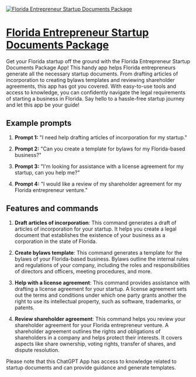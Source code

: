 [![Florida Entrepreneur Startup Documents Package](https://files.oaiusercontent.com/file-XhYZmfMJkBmfvhMS20p1uj7s?se=2123-10-17T03%3A56%3A56Z&sp=r&sv=2021-08-06&sr=b&rscc=max-age%3D31536000%2C%20immutable&rscd=attachment%3B%20filename%3D57258917-f00f-4573-86d1-145490c55ec5.png&sig=z5iMVFffT1Bv2qPz88tbWHD%2BTFxTjdBuG%2BpYVn6lnp4%3D)](https://chat.openai.com/g/g-m46nwV5Z0-florida-entrepreneur-startup-documents-package)

# [Florida Entrepreneur Startup Documents Package](https://chat.openai.com/g/g-m46nwV5Z0-florida-entrepreneur-startup-documents-package)

Get your Florida startup off the ground with the Florida Entrepreneur Startup Documents Package App! This handy app helps Florida entrepreneurs generate all the necessary startup documents. From drafting articles of incorporation to creating bylaws templates and reviewing shareholder agreements, this app has got you covered. With easy-to-use tools and access to knowledge, you can confidently navigate the legal requirements of starting a business in Florida. Say hello to a hassle-free startup journey and let this app be your guide!

## Example prompts

1. **Prompt 1:** "I need help drafting articles of incorporation for my startup."

2. **Prompt 2:** "Can you create a template for bylaws for my Florida-based business?"

3. **Prompt 3:** "I'm looking for assistance with a license agreement for my startup, can you help me?"

4. **Prompt 4:** "I would like a review of my shareholder agreement for my Florida entrepreneur venture."

## Features and commands

1. **Draft articles of incorporation**: This command generates a draft of articles of incorporation for your startup. It helps you create a legal document that establishes the existence of your business as a corporation in the state of Florida.

2. **Create bylaws template**: This command generates a template for the bylaws of your Florida-based business. Bylaws outline the internal rules and regulations of your company, including the roles and responsibilities of directors and officers, meeting procedures, and more.

3. **Help with a license agreement**: This command provides assistance with drafting a license agreement for your startup. A license agreement sets out the terms and conditions under which one party grants another the right to use its intellectual property, such as software, trademarks, or patents.

4. **Review shareholder agreement**: This command helps you review your shareholder agreement for your Florida entrepreneur venture. A shareholder agreement outlines the rights and obligations of shareholders in a company and helps protect their interests. It covers aspects like share ownership, voting rights, transfer of shares, and dispute resolution.

Please note that this ChatGPT App has access to knowledge related to startup documents and can provide guidance and generate templates.
